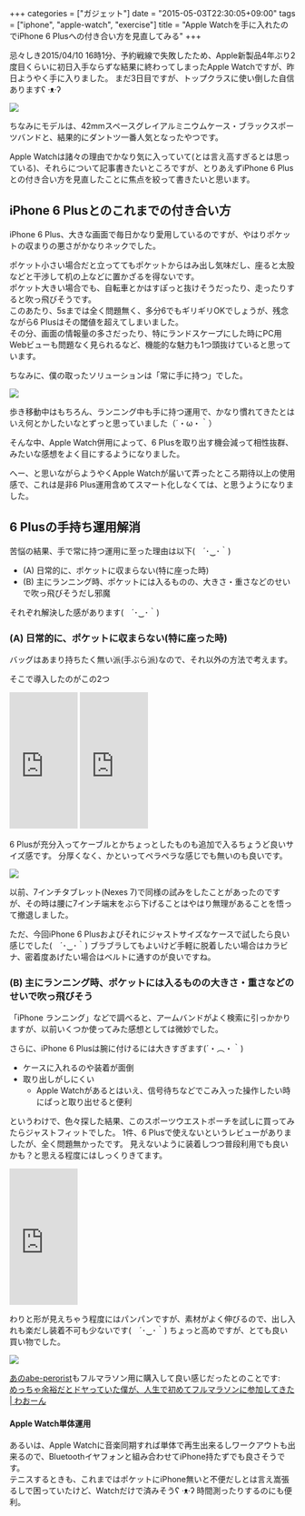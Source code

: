 +++
categories = ["ガジェット"]
date = "2015-05-03T22:30:05+09:00"
tags = ["iphone", "apple-watch", "exercise"]
title = "Apple Watchを手に入れたのでiPhone 6 Plusへの付き合い方を見直してみる"
+++

忌々しき2015/04/10 16時1分、予約戦線で失敗したため、Apple新製品4年ぶり2度目くらいに初日入手ならずな結果に終わってしまったApple Watchですが、昨日ようやく手に入りました。
まだ3日目ですが、トップクラスに使い倒した自信ありますʕ ·ᴥ·ʔ

![](/images/post/apple-watch.jpg)

ちなみにモデルは、42mmスペースグレイアルミニウムケース・ブラックスポーツバンドと、結果的にダントツ一番人気となったやつです。

Apple Watchは諸々の理由でかなり気に入っていて(とは言え高すぎるとは思っている)、それらについて記事書きたいところですが、とりあえずiPhone 6 Plusとの付き合い方を見直したことに焦点を絞って書きたいと思います。

## iPhone 6 Plusとのこれまでの付き合い方

iPhone 6 Plus、大きな画面で毎日かなり愛用しているのですが、やはりポケットの収まりの悪さがかなりネックでした。

<!-- more -->

ポケット小さい場合だと立っててもポケットからはみ出し気味だし、座ると太股などと干渉して机の上などに置かざるを得ないです。  
ポケット大きい場合でも、自転車とかはすぽっと抜けそうだったり、走ったりすると吹っ飛びそうです。  
このあたり、5sまでは全く問題無く、多分6でもギリギリOKでしょうが、残念ながら6 Plusはその閾値を超えてしまいました。  
その分、画面の情報量の多さだったり、特にランドスケープにした時にPC用Webビューも問題なく見られるなど、機能的な魅力も1つ頭抜けていると思っています。

ちなみに、僕の取ったソリューションは「常に手に持つ」でした。

![](/images/post/left-hand.jpg)

歩き移動中はもちろん、ランニング中も手に持つ運用で、かなり慣れてきたとはいえ何とかしたいなとずっと思っていました（´・ω・｀）

そんな中、Apple Watch併用によって、6 Plusを取り出す機会減って相性抜群、みたいな感想をよく目にするようになりました。

へー、と思いながらようやくApple Watchが届いて弄ったところ期待以上の使用感で、これは是非6 Plus運用含めてスマート化しなくては、と思うようになりました。

## 6 Plusの手持ち運用解消

苦悩の結果、手で常に持つ運用に至った理由は以下(　´･‿･｀)

- (A) 日常的に、ポケットに収まらない(特に座った時)
- (B) 主にランニング時、ポケットには入るものの、大きさ・重さなどのせいで吹っ飛びそうだし邪魔

それぞれ解決した感があります(　´･‿･｀)

### (A) 日常的に、ポケットに収まらない(特に座った時)

バッグはあまり持ちたく無い派(手ぶら派)なので、それ以外の方法で考えます。

そこで導入したのがこの2つ

<iframe src="http://rcm-fe.amazon-adsystem.com/e/cm?lt1=_blank&bc1=000000&IS2=1&bg1=FFFFFF&fc1=000000&lc1=0000FF&t=mono0926-22&o=9&p=8&l=as4&m=amazon&f=ifr&ref=ss_til&asins=B00OQ4BWXU" style="width:120px;height:240px;" scrolling="no" marginwidth="0" marginheight="0" frameborder="0"></iframe>

<iframe src="http://rcm-fe.amazon-adsystem.com/e/cm?lt1=_blank&bc1=000000&IS2=1&bg1=FFFFFF&fc1=000000&lc1=0000FF&t=mono0926-22&o=9&p=8&l=as4&m=amazon&f=ifr&ref=ss_til&asins=B004WHU7XM" style="width:120px;height:240px;" scrolling="no" marginwidth="0" marginheight="0" frameborder="0"></iframe>

6 Plusが充分入ってケーブルとかちょっとしたものも追加で入るちょうど良いサイズ感です。
分厚くなく、かといってペラペラな感じでも無いのも良いです。

![](/images/post/iphone-6plus-case.jpg)


以前、7インチタブレット(Nexes 7)で同様の試みをしたことがあったのですが、その時は腰に7インチ端末をぶら下げることはやはり無理があることを悟って撤退しました。

ただ、今回iPhone 6 Plusおよびそれにジャストサイズなケースで試したら良い感じでした(　´･‿･｀)
ブラブラしてもよいけど手軽に脱着したい場合はカラビナ、密着度あげたい場合はベルトに通すのが良いですね。

### (B) 主にランニング時、ポケットには入るものの大きさ・重さなどのせいで吹っ飛びそう

「iPhone ランニング」などで調べると、アームバンドがよく検索に引っかかりますが、以前いくつか使ってみた感想としては微妙でした。
    
さらに、iPhone 6 Plusは腕に付けるには大きすぎます(´・︵・｀)  

- ケースに入れるのや装着が面倒
- 取り出しがしにくい
    - Apple Watchがあるとはいえ、信号待ちなどでこみ入った操作したい時にぱっと取り出せると便利

というわけで、色々探した結果、このスポーツウエストポーチを試しに買ってみたらジャストフィットでした。
1件、6 Plusで使えないというレビューがありましたが、全く問題無かったです。
見えないように装着しつつ普段利用でも良いかも？と思える程度にはしっくりきてます。

<iframe src="http://rcm-fe.amazon-adsystem.com/e/cm?lt1=_blank&bc1=000000&IS2=1&bg1=FFFFFF&fc1=000000&lc1=0000FF&t=mono0926-22&o=9&p=8&l=as4&m=amazon&f=ifr&ref=ss_til&asins=B00JF9EAHQ" style="width:120px;height:240px;" scrolling="no" marginwidth="0" marginheight="0" frameborder="0"></iframe>

わりと形が見えちゃう程度にはパンパンですが、素材がよく伸びるので、出し入れも楽だし装着不可も少ないです(　´･‿･｀)
ちょっと高めですが、とても良い買い物でした。

![](/images/post/west-case.jpg)

[あのabe-perorist](http://qiita.com/abe-perorist)もフルマラソン用に購入して良い感じだったとのことです:  
[めっちゃ余裕だとドヤっていた僕が、人生で初めてフルマラソンに参加してきた | わおーん](http://ookami.tokyo/blog/archives/986)

#### Apple Watch単体運用

あるいは、Apple Watchに音楽同期すれば単体で再生出来るしワークアウトも出来るので、Bluetoothイヤフォンと組み合わせてiPhone持たずでも良さそうです。  
テニスするときも、これまではポケットにiPhone無いと不便だしとは言え嵩張るしで困っていたけど、Watchだけで済みそうʕ ·ᴥ·ʔ 時間測ったりするのにも便利。

